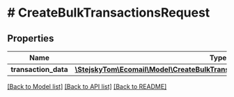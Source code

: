 # # CreateBulkTransactionsRequest

## Properties

Name | Type | Description | Notes
------------ | ------------- | ------------- | -------------
**transaction_data** | [**\StejskyTom\Ecomail\Model\CreateBulkTransactionsRequestTransactionDataInner[]**](CreateBulkTransactionsRequestTransactionDataInner.md) |  | [optional]

[[Back to Model list]](../../README.md#models) [[Back to API list]](../../README.md#endpoints) [[Back to README]](../../README.md)

